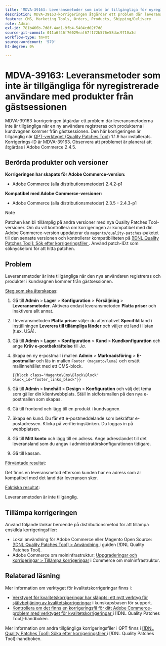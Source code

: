 ```yaml
---
title: 'MDVA-39163: Leveransmetoder som inte är tillgängliga för nyregistrerade användare med produkter från gästsessionen'
description: MDVA-39163-korrigeringen åtgärdar ett problem där leveransmetoderna inte är tillgängliga när en ny användare registreras och produkterna i kundvagnen kommer från gästsessionen. Den här korrigeringen är tillgänglig när [QPT-verktyget (Quality Patches Tool)](https://experienceleague.adobe.com/sv/docs/commerce-operations/tools/quality-patches-tool/quality-patches-tool-to-self-serve-quality-patches) 1.1.9 är installerat. Korrigerings-ID är MDVA-39163. Observera att problemet är planerat att åtgärdas i Adobe Commerce 2.4.5.
feature: CMS, Marketing Tools, Orders, Products, Shipping/Delivery
role: Admin
exl-id: 781b466b-7d8f-4ad1-9fb4-5404cd02f7d8
source-git-commit: 011a6f46f76029eaf67f172b576e58dac9710a3d
workflow-type: tm+mt
source-wordcount: '579'
ht-degree: 0%

---
```


# MDVA-39163: Leveransmetoder som inte är tillgängliga för nyregistrerade användare med produkter från gästsessionen

MDVA-39163-korrigeringen åtgärdar ett problem där leveransmetoderna inte är tillgängliga när en ny användare registreras och produkterna i kundvagnen kommer från gästsessionen. Den här korrigeringen är tillgänglig när [QPT-verktyget (Quality Patches Tool)](https://experienceleague.adobe.com/sv/docs/commerce-operations/tools/quality-patches-tool/quality-patches-tool-to-self-serve-quality-patches) 1.1.9 har installerats. Korrigerings-ID är MDVA-39163. Observera att problemet är planerat att åtgärdas i Adobe Commerce 2.4.5.

## Berörda produkter och versioner

**Korrigeringen har skapats för Adobe Commerce-version:**

* Adobe Commerce (alla distributionsmetoder) 2.4.2-p1

**Kompatibel med Adobe Commerce-versioner:**

* Adobe Commerce (alla distributionsmetoder) 2.3.5 - 2.4.3-p1

>[!NOTE]
>
>Patchen kan bli tillämplig på andra versioner med nya Quality Patches Tool-versioner. Om du vill kontrollera om korrigeringen är kompatibel med din Adobe Commerce-version uppdaterar du `magento/quality-patches`-paketet till den senaste versionen och kontrollerar kompatibiliteten på [[!DNL Quality Patches Tool]: Sök efter korrigeringsfiler ](https://experienceleague.adobe.com/sv/docs/commerce-operations/tools/quality-patches-tool/quality-patches-tool-to-self-serve-quality-patches). Använd patch-ID:t som söknyckelord för att hitta patchen.

## Problem

Leveransmetoder är inte tillgängliga när den nya användaren registreras och produkter i kundvagnen kommer från gästsessionen.

<u>Steg som ska återskapas</u>:

1. Gå till **Admin** > **Lager** > **Konfiguration** > **Försäljning** > **Leveransmetoder**. Aktivera endast leveransmetoden **Platta priser** och inaktivera allt annat.
1. I leveransmetoden **Platta priser** väljer du alternativet **Specifikt** land i inställningen **Leverera till tillämpliga länder** och väljer ett land i listan (t.ex. USA).
1. Gå till **Admin** > **Lager** > **Konfiguration** > **Kund** > **Kundkonfiguration** och ange **Kräv e-postbekräftelse** till _Ja_.
1. Skapa en ny e-postmall i mallen **Admin** > **Marknadsföring** > **E-postmallar** och läs in mallen `Footer (magento/luma)` och ersätt mallinnehållet med ett CMS-block.

   ```CMS
   {{block class="Magento\Cms\Block\Block" block_id="footer_links_block"}}
   ```

1. Gå till **Admin** > **Innehåll** > **Design** > **Konfiguration** och välj det tema som gäller din klientwebbplats. Ställ in sidfotsmallen på den nya e-postmallen som skapas.
1. Gå till frontend och lägg till en produkt i kundvagnen.
1. Skapa en kund. Du får ett e-postmeddelande som bekräftar e-postadressen. Klicka på verifieringslänken. Du loggas in på webbplatsen.
1. Gå till **Mitt konto** och lägg till en adress. Ange adresslandet till det leveransland som du angav i administratörskonfigurationen tidigare.
1. Gå till kassan.

<u>Förväntade resultat</u>:

Det finns en leveransmetod eftersom kunden har en adress som är kompatibel med det land där leveransen sker.

<u>Faktiska resultat</u>:

Leveransmetoden är inte tillgänglig.

## Tillämpa korrigeringen

Använd följande länkar beroende på distributionsmetod för att tillämpa enskilda korrigeringsfiler:

* Lokal användning för Adobe Commerce eller Magento Open Source: [[!DNL Quality Patches Tool] > Användning ](/help/tools/quality-patches-tool/usage.md) i guiden [!DNL Quality Patches Tool].
* Adobe Commerce om molninfrastruktur: [Uppgraderingar och korrigeringar > Tillämpa korrigeringar](https://experienceleague.adobe.com/docs/commerce-cloud-service/user-guide/develop/upgrade/apply-patches.html?lang=sv-SE) i Commerce om molninfrastruktur.

## Relaterad läsning

Mer information om verktyget för kvalitetskorrigeringar finns i:

* [Verktyget för kvalitetskorrigeringar har släppts: ett nytt verktyg för självbetjäning av kvalitetskorrigeringar](https://experienceleague.adobe.com/sv/docs/commerce-operations/tools/quality-patches-tool/quality-patches-tool-to-self-serve-quality-patches) i kunskapsbasen för support.
* [Kontrollera om det finns en korrigeringsfil för ditt Adobe Commerce-problem med verktyget för kvalitetskorrigeringar ](/help/tools/quality-patches-tool/patches-available-in-qpt/check-patch-for-magento-issue-with-magento-quality-patches.md) i [!DNL Quality Patches Tool]-handboken.

Mer information om andra tillgängliga korrigeringsfiler i QPT finns i [[!DNL Quality Patches Tool]: Söka efter korrigeringsfiler ](https://experienceleague.adobe.com/tools/commerce-quality-patches/index.html?lang=sv-SE) i [!DNL Quality Patches Tool]-handboken.

